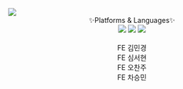 <img src="https://capsule-render.vercel.app/api?type=waving&color=auto&height=200&section=header&text=IRUMI FRONTEND&fontSize=90" />
<br>
<div align="center">✨Platforms & Languages✨
	<br>
	<img src="https://img.shields.io/badge/amazonaws-232F3E?style=flat&logo=AWS&logoColor=white" />
	<img src="https://img.shields.io/badge/React-61DAFB?style=flat&logo=React&logoColor=white" />
	<img src="https://img.shields.io/badge/javascript-F7DF1E?style=flat&logo=javascript&logoColor=white" />
</div>
<br>

<div align="center">
  FE 김민경 <br>
  FE 심서현 <br>
  FE 오찬주 <br>
  FE 차승민 <br>
</div>
